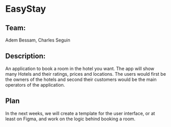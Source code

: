 # EasyStay

## Team: 

Adem Bessam, Charles Seguin

## Description:

An application to book a room in the hotel you want. The app will show many Hotels and their ratings, prices and locations. The users would first be the owners of the hotels and second their customers would be the main operators of the application.

## Plan

In the next weeks, we will create a template for the user interface, or at least on Figma, and work on the logic behind booking a room.
